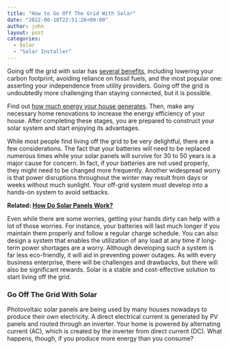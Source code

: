 ```yaml
---
title: "How to Go Off The Grid With Solar"
date: "2022-08-18T22:51:26+00:00"
author: john
layout: post
categories:
  - Solar
  - "Solar Installer"
---
```


Going off the grid with solar has [several benefits](/top-benefits-of-installing-solar-panels-on-your-home/), including lowering your carbon footprint, avoiding reliance on fossil fuels, and the most popular one: asserting your independence from utility providers. Going off the grid is undoubtedly more challenging than staying connected, but it is possible.

Find out [how much energy your house generates](/how-much-power-can-a-solar-panel-generate/). Then, make any necessary home renovations to increase the energy efficiency of your house. After completing these stages, you are prepared to construct your solar system and start enjoying its advantages.

While most people find living off the grid to be very delightful, there are a few considerations. The fact that your batteries will need to be replaced numerous times while your solar panels will survive for 30 to 50 years is a major cause for concern. In fact, if your batteries are not used properly, they might need to be changed more frequently. Another widespread worry is that power disruptions throughout the winter may result from days or weeks without much sunlight. Your off-grid system must develop into a hands-on system to avoid setbacks.

**Related: [How Do Solar Panels Work?](/how-do-solar-panels-work/)**

Even while there are some worries, getting your hands dirty can help with a lot of those worries. For instance, your batteries will last much longer if you maintain them properly and follow a regular charge schedule. You can also design a system that enables the utilization of any load at any time if long-term power shortages are a worry. Although developing such a system is far less eco-friendly, it will aid in preventing power outages. As with every business enterprise, there will be challenges and drawbacks, but there will also be significant rewards. Solar is a stable and cost-effective solution to start living off the grid.

### **Go Off The Grid With Solar**

Photovoltaic solar panels are being used by many houses nowadays to produce their own electricity. A direct electrical current is generated by PV panels and routed through an inverter. Your home is powered by alternating current (AC), which is created by the inverter from direct current (DC). What happens, though, if you produce more energy than you consume?
